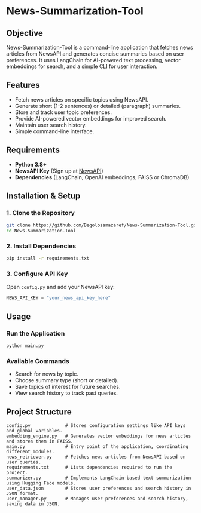# News-Summarization-Tool

## Objective
News-Summarization-Tool is a command-line application that fetches news articles from NewsAPI and generates concise summaries based on user preferences. It uses LangChain for AI-powered text processing, vector embeddings for search, and a simple CLI for user interaction.

## Features
- Fetch news articles on specific topics using NewsAPI.
- Generate short (1-2 sentences) or detailed (paragraph) summaries.
- Store and track user topic preferences.
- Provide AI-powered vector embeddings for improved search.
- Maintain user search history.
- Simple command-line interface.

## Requirements
- **Python 3.8+**
- **NewsAPI Key** (Sign up at [NewsAPI](https://newsapi.org/register))
- **Dependencies** (LangChain, OpenAI embeddings, FAISS or ChromaDB)

## Installation & Setup

### 1. Clone the Repository
```sh
git clone https://github.com/Begolosamazaref/News-Summarization-Tool.git
cd News-Summarization-Tool
```

### 2. Install Dependencies
```sh
pip install -r requirements.txt
```

### 3. Configure API Key
Open `config.py` and add your NewsAPI key:
```python
NEWS_API_KEY = "your_news_api_key_here"
```

## Usage
### Run the Application
```sh
python main.py
```

### Available Commands
- Search for news by topic.
- Choose summary type (short or detailed).
- Save topics of interest for future searches.
- View search history to track past queries.

## Project Structure
```
config.py             # Stores configuration settings like API keys and global variables.  
embedding_engine.py   # Generates vector embeddings for news articles and stores them in FAISS.  
main.py               # Entry point of the application, coordinating different modules.  
news_retriever.py     # Fetches news articles from NewsAPI based on user queries.  
requirements.txt      # Lists dependencies required to run the project.  
summarizer.py         # Implements LangChain-based text summarization using Hugging Face models.  
user_data.json        # Stores user preferences and search history in JSON format.  
user_manager.py       # Manages user preferences and search history, saving data in JSON.  
 
```
